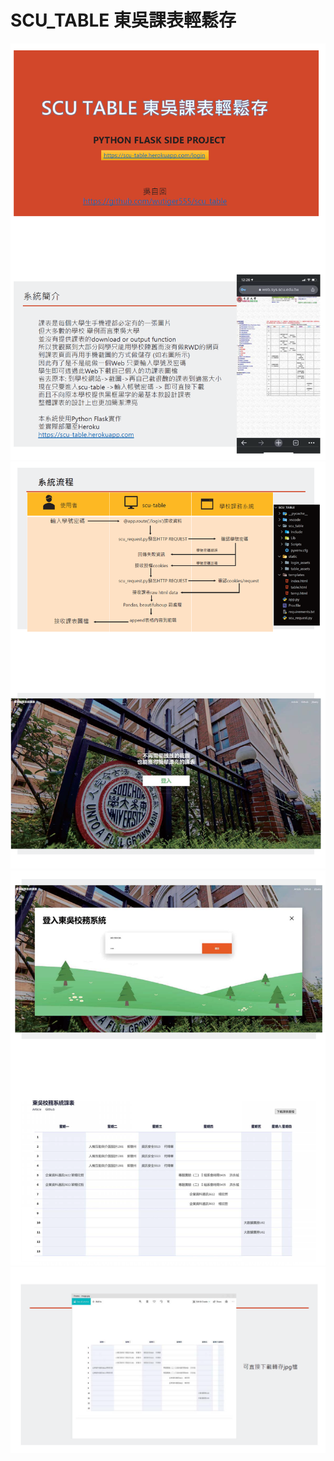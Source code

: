 # SCU_TABLE 東吳課表輕鬆存
![](https://github.com/wutiger555/scu_table/blob/master/scu-table%20(1).png)
![](https://github.com/wutiger555/scu_table/blob/master/scu-table%20(2).png)
![](https://github.com/wutiger555/scu_table/blob/master/scu-table%20(3).png)
![](https://github.com/wutiger555/scu_table/blob/master/scu-table%20(4).png)